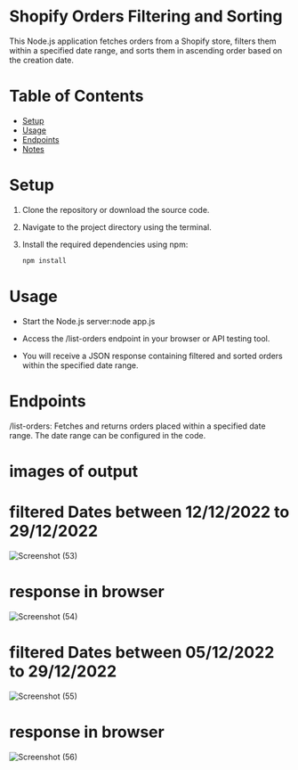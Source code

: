# Shopify Orders Filtering and Sorting

This Node.js application fetches orders from a Shopify store, filters them within a specified date range, and sorts them in ascending order based on the creation date.

# Table of Contents
- [Setup](#setup)
- [Usage](#usage)
- [Endpoints](#endpoints)
- [Notes](#notes)

# Setup

1. Clone the repository or download the source code.

2. Navigate to the project directory using the terminal.

3. Install the required dependencies using npm:
   ```sh
   npm install
# Usage
- Start the Node.js server:node app.js
- Access the /list-orders endpoint in your browser or API testing tool.

- You will receive a JSON response containing filtered and sorted orders within the specified date range.

# Endpoints
/list-orders: Fetches and returns orders placed within a specified date range. The date range can be configured in the code.
# images of output


# filtered Dates between 12/12/2022 to 29/12/2022
![Screenshot (53)](https://github.com/manojkalyan/-ListAllOrders2-Shopify-Graphql-/assets/70328306/8dc10b45-0102-4b1a-a267-2d945bc33566)
# response in browser
![Screenshot (54)](https://github.com/manojkalyan/-ListAllOrders2-Shopify-Graphql-/assets/70328306/5a55754c-d93e-47d0-96e2-013ba3fa4299)

# filtered Dates between 05/12/2022 to 29/12/2022

![Screenshot (55)](https://github.com/manojkalyan/-ListAllOrders2-Shopify-Graphql-/assets/70328306/7d394457-82f1-4f81-85ab-018d64b49d8a)

# response in browser

![Screenshot (56)](https://github.com/manojkalyan/-ListAllOrders2-Shopify-Graphql-/assets/70328306/e2f185da-319f-4a0a-ab86-89ff085be2cd)


